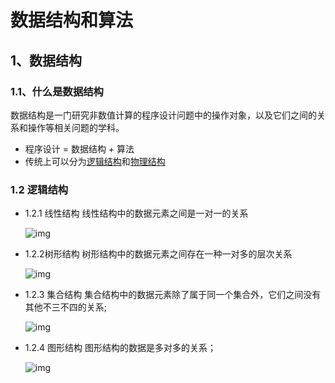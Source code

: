 # 数据结构和算法
## 1、数据结构
  ### 1.1、什么是数据结构
  数据结构是一门研究非数值计算的程序设计问题中的操作对象，以及它们之间的关系和操作等相关问题的学科。
  - 程序设计 = 数据结构 + 算法
  - 传统上可以分为[逻辑结构](https://baike.baidu.com/item/%E9%80%BB%E8%BE%91%E7%BB%93%E6%9E%84/9663235?fr=aladdin)和[物理结构](https://baike.baidu.com/item/%E9%80%BB%E8%BE%91%E7%BB%93%E6%9E%84/9663235?fr=aladdin)
  
 ### 1.2 逻辑结构
 
- 1.2.1 线性结构
线性结构中的数据元素之间是一对一的关系

  ![img](https://images2017.cnblogs.com/blog/605520/201802/605520-20180207112156045-1269480009.png)

- 1.2.2树形结构
树形结构中的数据元素之间存在一种一对多的层次关系

  ![img](https://images2017.cnblogs.com/blog/605520/201802/605520-20180207112236982-726933465.png)

- 1.2.3 集合结构
 集合结构中的数据元素除了属于同一个集合外，它们之间没有其他不三不四的关系;
 
  ![img](https://images2017.cnblogs.com/blog/605520/201802/605520-20180207112031591-106749832.png)
  
- 1.2.4 图形结构
 图形结构的数据是多对多的关系；
 
  ![img](https://images2017.cnblogs.com/blog/605520/201802/605520-20180207112322841-1792986049.png)

